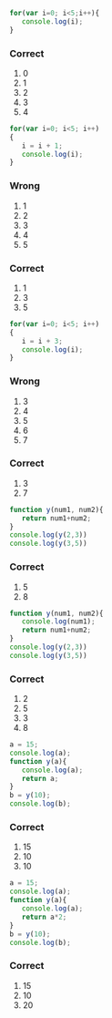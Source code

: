 ```javascript
for(var i=0; i<5;i++){   
   console.log(i);
}
```
### Correct
1. 0
2. 1
3. 2
4. 3
5. 4

```javascript
for(var i=0; i<5; i++)
{
   i = i + 1;  
   console.log(i);
}
```
### Wrong
1. 1
2. 2
3. 3
4. 4
5. 5
### Correct
1. 1
2. 3
3. 5

```javascript
for(var i=0; i<5; i++)
{
   i = i + 3; 
   console.log(i);
}
```
### Wrong
1. 3
2. 4
3. 5
4. 6
5. 7
### Correct
1. 3
2. 7

```javascript
function y(num1, num2){   
   return num1+num2;
}
console.log(y(2,3))
console.log(y(3,5))
```
### Correct
1. 5
2. 8

```javascript
function y(num1, num2){
   console.log(num1);   
   return num1+num2;
}
console.log(y(2,3))
console.log(y(3,5))
```
### Correct
1. 2
2. 5
3. 3
4. 8

```javascript
a = 15;
console.log(a);
function y(a){
   console.log(a);   
   return a;
}
b = y(10);
console.log(b);
```
### Correct
1. 15
2. 10
3. 10

```javascript
a = 15;
console.log(a);
function y(a){
   console.log(a);   
   return a*2;
}
b = y(10);
console.log(b);
```
### Correct
1. 15
2. 10
3. 20
